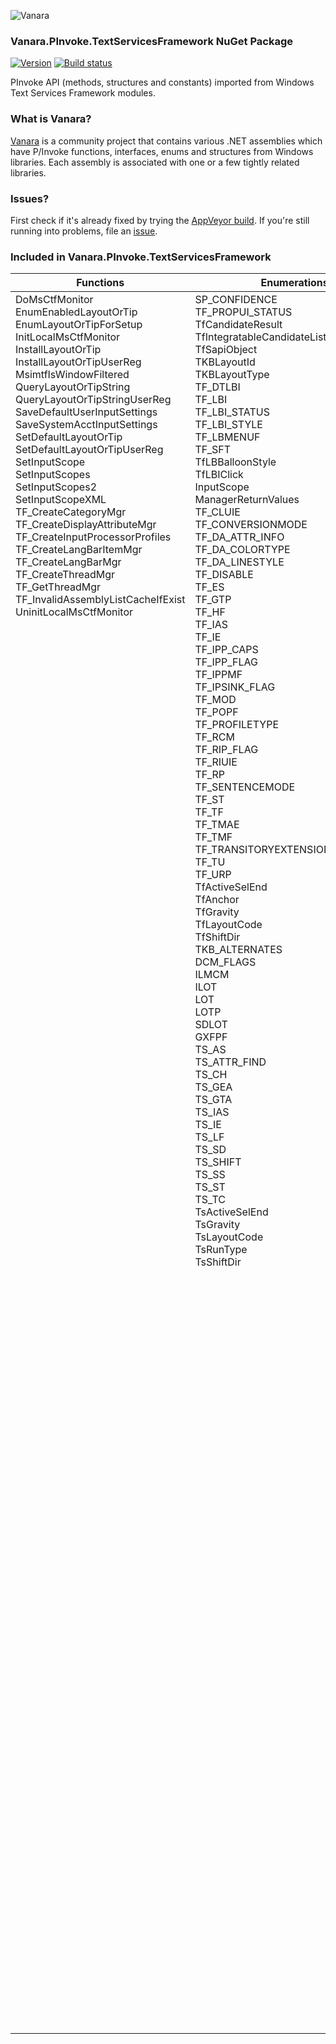 ﻿![Vanara](https://github.com/dahall/Vanara/raw/master/docs/icons/VanaraHeading.png)
### Vanara.PInvoke.TextServicesFramework NuGet Package
[![Version](https://img.shields.io/nuget/v/Vanara.PInvoke.TextServicesFramework?label=NuGet&style=flat-square)](https://github.com/dahall/Vanara/releases)
[![Build status](https://img.shields.io/appveyor/build/dahall/vanara?label=AppVeyor%20build&style=flat-square)](https://ci.appveyor.com/project/dahall/vanara)

PInvoke API (methods, structures and constants) imported from Windows Text Services Framework modules.

### What is Vanara?

[Vanara](https://github.com/dahall/Vanara) is a community project that contains various .NET assemblies which have P/Invoke functions, interfaces, enums and structures from Windows libraries. Each assembly is associated with one or a few tightly related libraries.

### Issues?

First check if it's already fixed by trying the [AppVeyor build](https://ci.appveyor.com/nuget/vanara-prerelease).
If you're still running into problems, file an [issue](https://github.com/dahall/Vanara/issues).

### Included in Vanara.PInvoke.TextServicesFramework

Functions | Enumerations | Structures | Interfaces
--- | --- | --- | ---
DoMsCtfMonitor<br>EnumEnabledLayoutOrTip<br>EnumLayoutOrTipForSetup<br>InitLocalMsCtfMonitor<br>InstallLayoutOrTip<br>InstallLayoutOrTipUserReg<br>MsimtfIsWindowFiltered<br>QueryLayoutOrTipString<br>QueryLayoutOrTipStringUserReg<br>SaveDefaultUserInputSettings<br>SaveSystemAcctInputSettings<br>SetDefaultLayoutOrTip<br>SetDefaultLayoutOrTipUserReg<br>SetInputScope<br>SetInputScopes<br>SetInputScopes2<br>SetInputScopeXML<br>TF_CreateCategoryMgr<br>TF_CreateDisplayAttributeMgr<br>TF_CreateInputProcessorProfiles<br>TF_CreateLangBarItemMgr<br>TF_CreateLangBarMgr<br>TF_CreateThreadMgr<br>TF_GetThreadMgr<br>TF_InvalidAssemblyListCacheIfExist<br>UninitLocalMsCtfMonitor<br><br><br><br><br><br><br><br><br><br><br><br><br><br><br><br><br><br><br><br><br><br><br><br><br><br><br><br><br><br><br><br><br><br><br><br><br><br><br><br><br><br><br><br><br><br><br><br><br><br><br><br><br><br><br><br><br><br><br><br><br><br><br><br><br><br><br><br><br><br><br><br><br><br><br><br><br><br><br><br><br><br><br><br><br><br><br><br><br><br><br><br><br><br><br><br><br><br><br><br><br><br><br><br><br><br><br><br><br><br><br><br><br><br> | SP_CONFIDENCE<br>TF_PROPUI_STATUS<br>TfCandidateResult<br>TfIntegratableCandidateListSelectionStyle<br>TfSapiObject<br>TKBLayoutId<br>TKBLayoutType<br>TF_DTLBI<br>TF_LBI<br>TF_LBI_STATUS<br>TF_LBI_STYLE<br>TF_LBMENUF<br>TF_SFT<br>TfLBBalloonStyle<br>TfLBIClick<br>InputScope<br>ManagerReturnValues<br>TF_CLUIE<br>TF_CONVERSIONMODE<br>TF_DA_ATTR_INFO<br>TF_DA_COLORTYPE<br>TF_DA_LINESTYLE<br>TF_DISABLE<br>TF_ES<br>TF_GTP<br>TF_HF<br>TF_IAS<br>TF_IE<br>TF_IPP_CAPS<br>TF_IPP_FLAG<br>TF_IPPMF<br>TF_IPSINK_FLAG<br>TF_MOD<br>TF_POPF<br>TF_PROFILETYPE<br>TF_RCM<br>TF_RIP_FLAG<br>TF_RIUIE<br>TF_RP<br>TF_SENTENCEMODE<br>TF_ST<br>TF_TF<br>TF_TMAE<br>TF_TMF<br>TF_TRANSITORYEXTENSION<br>TF_TU<br>TF_URP<br>TfActiveSelEnd<br>TfAnchor<br>TfGravity<br>TfLayoutCode<br>TfShiftDir<br>TKB_ALTERNATES<br>DCM_FLAGS<br>ILMCM<br>ILOT<br>LOT<br>LOTP<br>SDLOT<br>GXFPF<br>TS_AS<br>TS_ATTR_FIND<br>TS_CH<br>TS_GEA<br>TS_GTA<br>TS_IAS<br>TS_IE<br>TS_LF<br>TS_SD<br>TS_SHIFT<br>TS_SS<br>TS_ST<br>TS_TC<br>TsActiveSelEnd<br>TsGravity<br>TsLayoutCode<br>TsRunType<br>TsShiftDir<br><br><br><br><br><br><br><br><br><br><br><br><br><br><br><br><br><br><br><br><br><br><br><br><br><br><br><br><br><br><br><br><br><br><br><br><br><br><br><br><br><br><br><br><br><br><br><br><br><br><br><br><br><br><br><br><br><br><br><br><br><br> | TF_LMLATTELEMENT<br>TF_LANGBARITEMINFO<br>TF_LBBALLOONINFO<br>TF_DA_COLOR<br>TF_DISPLAYATTRIBUTE<br>TF_INPUTPROCESSORPROFILE<br>TF_LANGUAGEPROFILE<br>TF_PERSISTENT_PROPERTY_HEADER_ACP<br>TF_PRESERVEDKEY<br>TF_PROPERTYVAL<br>TF_SELECTION<br>TF_SELECTIONSTYLE<br>TF_HALTCOND<br>LAYOUTORTIP<br>LAYOUTORTIPPROFILE<br>TS_ATTRVAL<br>TS_RUNINFO<br>TS_SELECTION_ACP<br>TS_SELECTION_ANCHOR<br>TS_SELECTIONSTYLE<br>TS_STATUS<br>TS_TEXTCHANGE<br><br><br><br><br><br><br><br><br><br><br><br><br><br><br><br><br><br><br><br><br><br><br><br><br><br><br><br><br><br><br><br><br><br><br><br><br><br><br><br><br><br><br><br><br><br><br><br><br><br><br><br><br><br><br><br><br><br><br><br><br><br><br><br><br><br><br><br><br><br><br><br><br><br><br><br><br><br><br><br><br><br><br><br><br><br><br><br><br><br><br><br><br><br><br><br><br><br><br><br><br><br><br><br><br><br><br><br><br><br><br><br><br><br><br><br><br><br> | IEnumSpeechCommands<br>IEnumTfCandidates<br>IEnumTfLatticeElements<br>ISpeechCommandProvider<br>ITfCandidateString<br>ITfFnAdviseText<br>ITfFnBalloon<br>ITfFnConfigure<br>ITfFnConfigureRegisterEudc<br>ITfFnConfigureRegisterWord<br>ITfFnCustomSpeechCommand<br>ITfFnGetPreferredTouchKeyboardLayout<br>ITfFnGetSAPIObject<br>ITfFnLangProfileUtil<br>ITfFnLMInternal<br>ITfFnLMProcessor<br>ITfFnPlayBack<br>ITfFnPropertyUIStatus<br>ITfFnReconversion<br>ITfFnSearchCandidateProvider<br>ITfFnShowHelp<br>ITfFunction<br>ITfIntegratableCandidateListUIElement<br>ITfLMLattice<br>ITfLangBarEventSink<br>ITfLangBarItem<br>ITfLangBarItemBalloon<br>ITfLangBarItemBitmap<br>ITfLangBarItemBitmapButton<br>ITfLangBarItemButton<br>ITfLangBarItemMgr<br>ITfLangBarItemSink<br>ITfLangBarMgr<br>ITfMenu<br>ITfSystemDeviceTypeLangBarItem<br>ITfSystemLangBarItem<br>ITfSystemLangBarItemSink<br>ITfSystemLangBarItemText<br>ITfInputScope<br>ITfInputScope2<br>IEnumITfCompositionView<br>IEnumTfContexts<br>IEnumTfContextViews<br>IEnumTfDisplayAttributeInfo<br>IEnumTfDocumentMgrs<br>IEnumTfFunctionProviders<br>IEnumTfInputProcessorProfiles<br>IEnumTfLangBarItems<br>IEnumTfLanguageProfiles<br>IEnumTfProperties<br>IEnumTfPropertyValue<br>IEnumTfRanges<br>IEnumTfUIElements<br>ITextStoreACPServices<br>ITfActiveLanguageProfileNotifySink<br>ITfCandidateList<br>ITfCandidateListUIElement<br>ITfCandidateListUIElementBehavior<br>ITfCategoryMgr<br>ITfCleanupContextDurationSink<br>ITfCleanupContextSink<br>ITfClientId<br>ITfCompartment<br>ITfCompartmentEventSink<br>ITfCompartmentMgr<br>ITfComposition<br>ITfCompositionSink<br>ITfCompositionView<br>ITfConfigureSystemKeystrokeFeed<br>ITfContext<br>ITfContextComposition<br>ITfContextKeyEventSink<br>ITfContextOwner<br>ITfContextOwnerCompositionServices<br>ITfContextOwnerCompositionSink<br>ITfContextOwnerServices<br>ITfContextView<br>ITfCreatePropertyStore<br>ITfDisplayAttributeInfo<br>ITfDisplayAttributeMgr<br>ITfDisplayAttributeNotifySink<br>ITfDisplayAttributeProvider<br>ITfDocumentMgr<br>ITfEditRecord<br>ITfEditSession<br>ITfEditTransactionSink<br>ITfFunctionProvider<br>ITfInputProcessorProfileActivationSink<br>ITfInputProcessorProfileMgr<br>ITfInputProcessorProfiles<br>ITfInputProcessorProfilesEx<br>ITfInputProcessorProfileSubstituteLayout<br>ITfInsertAtSelection<br>ITfKeyEventSink<br>ITfKeystrokeMgr<br>ITfKeyTraceEventSink<br>ITfLanguageProfileNotifySink<br>ITfMessagePump<br>ITfMouseSink<br>ITfMouseTracker<br>ITfMouseTrackerACP<br>ITfPersistentPropertyLoaderACP<br>ITfPreservedKeyNotifySink<br>ITfProperty<br>ITfPropertyStore<br>ITfQueryEmbedded<br>ITfRange<br>ITfRangeACP<br>ITfRangeBackup<br>ITfReadingInformationUIElement<br>ITfReadOnlyProperty<br>ITfSource<br>ITfSourceSingle<br>ITfSpeechUIServer<br>ITfStatusSink<br>ITfTextEditSink<br>ITfTextInputProcessor<br>ITfTextInputProcessorEx<br>ITfTextLayoutSink<br>ITfThreadFocusSink<br>ITfThreadMgr<br>ITfThreadMgr2<br>ITfThreadMgrEventSink<br>ITfThreadMgrEx<br>ITfToolTipUIElement<br>ITfTransitoryExtensionSink<br>ITfTransitoryExtensionUIElement<br>ITfUIElement<br>ITfUIElementMgr<br>ITfUIElementSink<br>IAnchor<br>ITextStoreACP<br>ITextStoreACP2<br>ITextStoreACPSink<br>ITextStoreACPSinkEx<br>ITextStoreAnchor<br>ITextStoreAnchorEx<br>ITextStoreAnchorSink<br>ITextStoreAnchorSinkEx<br>
